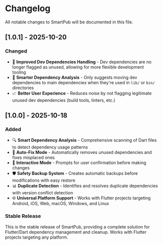 # Changelog

All notable changes to SmartPub will be documented in this file.

## [1.0.1] - 2025-10-20

### Changed

- 🔧 **Improved Dev Dependencies Handling** - Dev dependencies are no longer flagged as unused, allowing for more flexible development tooling
- 🎯 **Smarter Dependency Analysis** - Only suggests moving dev dependencies to main dependencies when they're used in `lib/` or `bin/` directories
- 📈 **Better User Experience** - Reduces noise by not flagging legitimate unused dev dependencies (build tools, linters, etc.)


## [1.0.0] - 2025-10-18

### Added

- 🔍 **Smart Dependency Analysis** - Comprehensive scanning of Dart files to detect dependency usage patterns
- 🧹 **Auto-Fix Mode** - Automatically removes unused dependencies and fixes misplaced ones
- 🤝 **Interactive Mode** - Prompts for user confirmation before making changes
- 🛡️ **Safety Backup System** - Creates automatic backups before modifications with easy restore
- 📊 **Duplicate Detection** - Identifies and resolves duplicate dependencies with version conflict detection
- 🌐 **Universal Platform Support** - Works with Flutter projects targeting Android, iOS, Web, macOS, Windows, and Linux

### Stable Release

This is the stable release of SmartPub, providing a complete solution for Flutter/Dart dependency management and cleanup. Works with Flutter projects targeting any platform.
